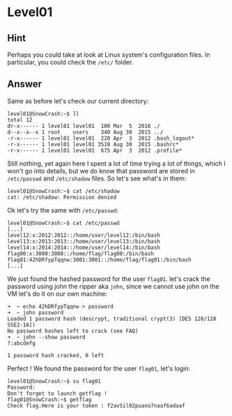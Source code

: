 # Level01

## Hint

Perhaps you could take at look at Linux system's configuration files. In particular, you could check the `/etc/` folder.

## Answer

Same as before let's check our current directory:
```
level01@SnowCrash:~$ ll
total 12
dr-x------ 1 level01 level01  100 Mar  5  2016 ./
d--x--x--x 1 root    users    340 Aug 30  2015 ../
-r-x------ 1 level01 level01  220 Apr  3  2012 .bash_logout*
-r-x------ 1 level01 level01 3518 Aug 30  2015 .bashrc*
-r-x------ 1 level01 level01  675 Apr  3  2012 .profile*
```

Still nothing, yet again here I spent a lot of time trying a lot of things, which I won't go into details, but we do know that password are stored in `/etc/passwd` and `/etc/shadow` files. So let's see what's in them:
```
level01@SnowCrash:~$ cat /etc/shadow
cat: /etc/shadow: Permission denied
```

Ok let's try the same with `/etc/passwd`:
```
level01@SnowCrash:~$ cat /etc/passwd
[...]
level12:x:2012:2012::/home/user/level12:/bin/bash
level13:x:2013:2013::/home/user/level13:/bin/bash
level14:x:2014:2014::/home/user/level14:/bin/bash
flag00:x:3000:3000::/home/flag/flag00:/bin/bash
flag01:42hDRfypTqqnw:3001:3001::/home/flag/flag01:/bin/bash
[...]
```

We just found the hashed password for the user `flag01`. let's crack the password using john the ripper aka `john`, since we cannot use john on the VM let's do it on our own machine:
```
➜  ~ echo 42hDRfypTqqnw > password
➜  ~ john password
Loaded 1 password hash (descrypt, traditional crypt(3) [DES 128/128 SSE2-16])
No password hashes left to crack (see FAQ)
➜  ~ john --show password
?:abcdefg

1 password hash cracked, 0 left
```

Perfect ! We found the password for the user `flag01`, let's login:
```
level01@SnowCrash:~$ su flag01
Password:
Don't forget to launch getflag !
flag01@SnowCrash:~$ getflag
Check flag.Here is your token : f2av5il02puano7naaf6adaaf
```
